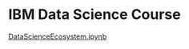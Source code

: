# IBM Data Science Course


[DataScienceEcosystem.ipynb](https://github.com/pinkigin/IBM-Data-Science-Course-/blob/main/DataScienceEcosystem.ipynb)
